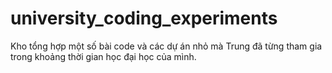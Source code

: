 # university_coding_experiments
Kho tổng hợp một số bài code và các dự án nhỏ mà Trung đã từng tham gia trong khoảng thời gian học đại học của mình.
